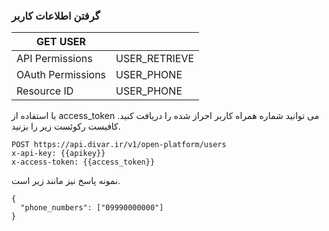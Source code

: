 ### گرفتن اطلاعات کاربر


| GET USER          |               |
|-------------------|---------------|
| API Permissions   | USER_RETRIEVE |
| OAuth Permissions | USER_PHONE    |
| Resource ID | USER_PHONE    |

با استفاده از access_token می توانید شماره همراه کاربر احراز شده را دریافت کنید. کافیست رکوئست زیر را بزنید.
```http request
POST https://api.divar.ir/v1/open-platform/users
x-api-key: {{apikey}}
x-access-token: {{access_token}}
```
نمونه پاسخ نیز مانند زیر است.
```json5
{
  "phone_numbers": ["09990000000"]
}
```
